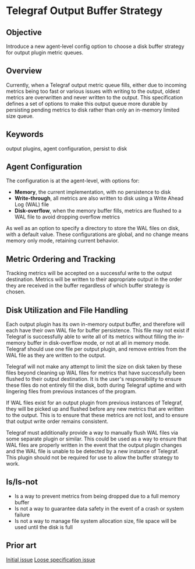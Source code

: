 # Telegraf Output Buffer Strategy

## Objective

Introduce a new agent-level config option to choose a disk buffer strategy for
output plugin metric queues.

## Overview

Currently, when a Telegraf output metric queue fills, either due to incoming
metrics being too fast or various issues with writing to the output, oldest
metrics are overwritten and never written to the output. This specification
defines a set of options to make this output queue more durable by persisting
pending metrics to disk rather than only an in-memory limited size queue.

## Keywords

output plugins, agent configuration, persist to disk

## Agent Configuration

The configuration is at the agent-level, with options for:

- **Memory**, the current implementation, with no persistence to disk
- **Write-through**, all metrics are also written to disk using a
  Write Ahead Log (WAL) file
- **Disk-overflow**, when the memory buffer fills, metrics are flushed to a
  WAL file to avoid dropping overflow metrics

As well as an option to specify a directory to store the WAL files on disk,
with a default value. These configurations are global, and no change means
memory only mode, retaining current behavior.

## Metric Ordering and Tracking

Tracking metrics will be accepted on a successful write to the output
destination. Metrics will be written to their appropriate output in the order
they are received in the buffer regardless of which buffer strategy is chosen.

## Disk Utilization and File Handling

Each output plugin has its own in-memory output buffer, and therefore will
each have their own WAL file for buffer persistence. This file may not exist
if Telegraf is successfully able to write all of its metrics without filling
the in-memory buffer in disk-overflow mode, or not at all in memory mode.
Telegraf should use one file per output plugin, and remove entries from the
WAL file as they are written to the output.

Telegraf will not make any attempt to limit the size on disk taken by these
files beyond cleaning up WAL files for metrics that have successfully been
flushed to their output destination. It is the user's responsibility to ensure
these files do not entirely fill the disk, both during Telegraf uptime and
with lingering files from previous instances of the program.

If WAL files exist for an output plugin from previous instances of Telegraf,
they will be picked up and flushed before any new metrics that are written
to the output. This is to ensure that these metrics are not lost, and to
ensure that output write order remains consistent.

Telegraf must additionally provide a way to manually flush WAL files via
some separate plugin or similar. This could be used as a way to ensure that
WAL files are properly written in the event that the output plugin changes
and the WAL file is unable to be detected by a new instance of Telegraf.
This plugin should not be required for use to allow the buffer strategy to
work.

## Is/Is-not

- Is a way to prevent metrics from being dropped due to a full memory buffer
- Is not a way to guarantee data safety in the event of a crash or system failure
- Is not a way to manage file system allocation size, file space will be used
  until the disk is full

## Prior art

[Initial issue](https://github.com/influxdata/telegraf/issues/802)
[Loose specification issue](https://github.com/influxdata/telegraf/issues/14805)
